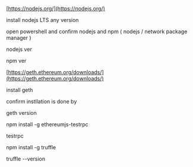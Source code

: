 [https://nodejs.org/](https://nodejs.org/)

install nodejs LTS any version

open powershell and confirm nodejs and npm \( nodejs / network package manager \)

nodejs ver

npm ver

[https://geth.ethereum.org/downloads/](https://geth.ethereum.org/downloads/)

install geth

confirm instllation is done by

geth version

npm install -g ethereumjs-testrpc

testrpc

npm install -g truffle

truffle --version

